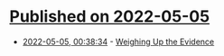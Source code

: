 # [Published on 2022-05-05](index.md)

* [2022-05-05, 00:38:34](https://news.ycombinator.com/item?id=31267874) - [Weighing Up the Evidence](https://www.historytoday.com/archive/great-debates/weighing-evidence)
